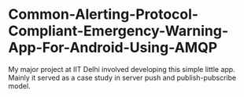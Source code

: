 Common-Alerting-Protocol-Compliant-Emergency-Warning-App-For-Android-Using-AMQP
===============================================================================

My major project at IIT Delhi involved developing this simple little app. Mainly it served as a case study in server push and publish-pubscribe model.
